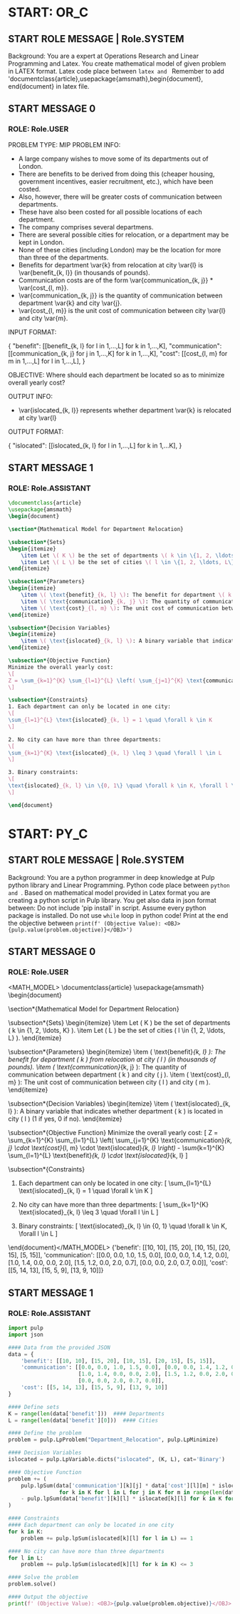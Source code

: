 # START: OR_C 
## START ROLE MESSAGE | Role.SYSTEM 
Background: You are a expert at Operations Research and Linear Programming and Latex. You create mathematical model of given problem in LATEX format. Latex code place between ```latex and ``` Remember to add 'documentclass{article},usepackage{amsmath},begin{document}, end{document} in latex file. 
## START MESSAGE 0 
### ROLE: Role.USER
<DESCRIPTION>
PROBLEM TYPE: MIP
PROBLEM INFO:

- A large company wishes to move some of its departments out of London. 
- There are benefits to be derived from doing this (cheaper housing, government incentives, easier recruitment, etc.), which have been costed. 
- Also, however, there will be greater costs of communication between departments. 
- These have also been costed for all possible locations of each department.
- The company comprises several departmens. 
- There are several possible cities for relocation, or a department may be kept in London. 
- None of these cities (including London) may be the location for more than three of the departments.
- Benefits for department \var{k} from relocation at city \var{l} is \var{benefit_{k, l}} (in thousands of pounds).
- Communication costs are of the form \var{communication_{k, j}} * \var{cost_{l, m}}.
- \var{communication_{k, j}} is the quantity of communication between department \var{k} and city \var{j}.
- \var{cost_{l, m}} is the unit cost of communication between city \var{l} and city \var{m}.


INPUT FORMAT:

{
	"benefit": [[benefit_{k, l} for l in 1,...,L] for k in 1,...,K],
	"communication": [[communication_{k, j} for j in 1,...,K] for k in 1,...,K],
	"cost": [[cost_{l, m} for m in 1,...,L] for l in 1,...,L],
}


OBJECTIVE: Where should each department be located so as to minimize overall yearly cost?

OUTPUT INFO:

- \var{islocated_{k, l}} represents whether department \var{k} is relocated at city \var{l}

OUTPUT FORMAT:

{
    "islocated": [[islocated_{k, l} for l in 1,...,L] for k in 1,...K],
}
</DESCRIPTION>


## START MESSAGE 1 
### ROLE: Role.ASSISTANT
```latex
\documentclass{article}
\usepackage{amsmath}
\begin{document}

\section*{Mathematical Model for Department Relocation}

\subsection*{Sets}
\begin{itemize}
    \item Let \( K \) be the set of departments \( k \in \{1, 2, \ldots, K\} \).
    \item Let \( L \) be the set of cities \( l \in \{1, 2, \ldots, L\} \).
\end{itemize}

\subsection*{Parameters}
\begin{itemize}
    \item \( \text{benefit}_{k, l} \): The benefit for department \( k \) from relocation at city \( l \) (in thousands of pounds).
    \item \( \text{communication}_{k, j} \): The quantity of communication between department \( k \) and city \( j \).
    \item \( \text{cost}_{l, m} \): The unit cost of communication between city \( l \) and city \( m \).
\end{itemize}

\subsection*{Decision Variables}
\begin{itemize}
    \item \( \text{islocated}_{k, l} \): A binary variable that indicates whether department \( k \) is located in city \( l \) (1 if yes, 0 if no).
\end{itemize}

\subsection*{Objective Function}
Minimize the overall yearly cost:
\[
Z = \sum_{k=1}^{K} \sum_{l=1}^{L} \left( \sum_{j=1}^{K} \text{communication}_{k, j} \cdot \text{cost}_{l, m} \cdot \text{islocated}_{k, l} \right) - \sum_{k=1}^{K} \sum_{l=1}^{L} \text{benefit}_{k, l} \cdot \text{islocated}_{k, l}
\]

\subsection*{Constraints}
1. Each department can only be located in one city:
\[
\sum_{l=1}^{L} \text{islocated}_{k, l} = 1 \quad \forall k \in K
\]

2. No city can have more than three departments:
\[
\sum_{k=1}^{K} \text{islocated}_{k, l} \leq 3 \quad \forall l \in L
\]

3. Binary constraints:
\[
\text{islocated}_{k, l} \in \{0, 1\} \quad \forall k \in K, \forall l \in L
\]

\end{document}
```

# START: PY_C 
## START ROLE MESSAGE | Role.SYSTEM 
Background: You are a python programmer in deep knowledge at Pulp python library and Linear Programming. Python code place between ```python and ```. Based on mathematical model provided in Latex format you are creating a python script in Pulp library. You get also data in json format between: <DATA></DATA> Do not include 'pip install' in script. Assume every python package is installed. Do not use `while` loop in python code! Print at the end the objective between <OBJ></OBJ> `print(f' (Objective Value): <OBJ>{pulp.value(problem.objective)}</OBJ>')` 
## START MESSAGE 0 
### ROLE: Role.USER
<MATH_MODEL>
\documentclass{article}
\usepackage{amsmath}
\begin{document}

\section*{Mathematical Model for Department Relocation}

\subsection*{Sets}
\begin{itemize}
    \item Let \( K \) be the set of departments \( k \in \{1, 2, \ldots, K\} \).
    \item Let \( L \) be the set of cities \( l \in \{1, 2, \ldots, L\} \).
\end{itemize}

\subsection*{Parameters}
\begin{itemize}
    \item \( \text{benefit}_{k, l} \): The benefit for department \( k \) from relocation at city \( l \) (in thousands of pounds).
    \item \( \text{communication}_{k, j} \): The quantity of communication between department \( k \) and city \( j \).
    \item \( \text{cost}_{l, m} \): The unit cost of communication between city \( l \) and city \( m \).
\end{itemize}

\subsection*{Decision Variables}
\begin{itemize}
    \item \( \text{islocated}_{k, l} \): A binary variable that indicates whether department \( k \) is located in city \( l \) (1 if yes, 0 if no).
\end{itemize}

\subsection*{Objective Function}
Minimize the overall yearly cost:
\[
Z = \sum_{k=1}^{K} \sum_{l=1}^{L} \left( \sum_{j=1}^{K} \text{communication}_{k, j} \cdot \text{cost}_{l, m} \cdot \text{islocated}_{k, l} \right) - \sum_{k=1}^{K} \sum_{l=1}^{L} \text{benefit}_{k, l} \cdot \text{islocated}_{k, l}
\]

\subsection*{Constraints}
1. Each department can only be located in one city:
\[
\sum_{l=1}^{L} \text{islocated}_{k, l} = 1 \quad \forall k \in K
\]

2. No city can have more than three departments:
\[
\sum_{k=1}^{K} \text{islocated}_{k, l} \leq 3 \quad \forall l \in L
\]

3. Binary constraints:
\[
\text{islocated}_{k, l} \in \{0, 1\} \quad \forall k \in K, \forall l \in L
\]

\end{document}</MATH_MODEL>
<DATA>
{'benefit': [[10, 10], [15, 20], [10, 15], [20, 15], [5, 15]], 'communication': [[0.0, 0.0, 1.0, 1.5, 0.0], [0.0, 0.0, 1.4, 1.2, 0.0], [1.0, 1.4, 0.0, 0.0, 2.0], [1.5, 1.2, 0.0, 2.0, 0.7], [0.0, 0.0, 2.0, 0.7, 0.0]], 'cost': [[5, 14, 13], [15, 5, 9], [13, 9, 10]]}</DATA>


## START MESSAGE 1 
### ROLE: Role.ASSISTANT
```python
import pulp
import json

#### Data from the provided JSON
data = {
    'benefit': [[10, 10], [15, 20], [10, 15], [20, 15], [5, 15]],
    'communication': [[0.0, 0.0, 1.0, 1.5, 0.0], [0.0, 0.0, 1.4, 1.2, 0.0], 
                      [1.0, 1.4, 0.0, 0.0, 2.0], [1.5, 1.2, 0.0, 2.0, 0.7], 
                      [0.0, 0.0, 2.0, 0.7, 0.0]],
    'cost': [[5, 14, 13], [15, 5, 9], [13, 9, 10]]
}

#### Define sets
K = range(len(data['benefit']))  #### Departments
L = range(len(data['benefit'][0]))  #### Cities

#### Define the problem
problem = pulp.LpProblem("Department_Relocation", pulp.LpMinimize)

#### Decision Variables
islocated = pulp.LpVariable.dicts("islocated", (K, L), cat='Binary')

#### Objective Function
problem += (
    pulp.lpSum(data['communication'][k][j] * data['cost'][l][m] * islocated[k][l] 
                for k in K for l in L for j in K for m in range(len(data['cost'][0])))
    - pulp.lpSum(data['benefit'][k][l] * islocated[k][l] for k in K for l in L)
)

#### Constraints
#### Each department can only be located in one city
for k in K:
    problem += pulp.lpSum(islocated[k][l] for l in L) == 1

#### No city can have more than three departments
for l in L:
    problem += pulp.lpSum(islocated[k][l] for k in K) <= 3

#### Solve the problem
problem.solve()

#### Output the objective
print(f' (Objective Value): <OBJ>{pulp.value(problem.objective)}</OBJ>')
```

